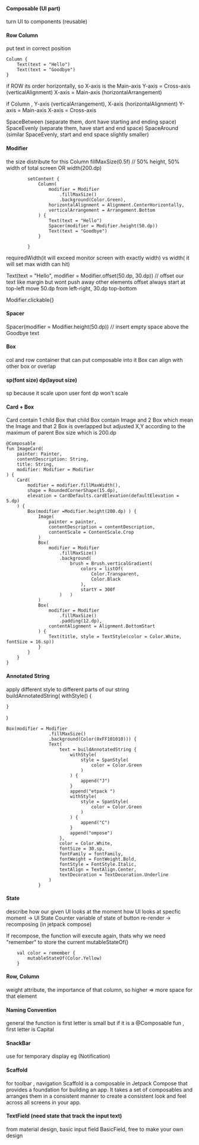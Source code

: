 #### 
#### Composable (UI part)
turn UI to components (reusable)

#### Row Column
put text in correct position
```
Column {
    Text(text = "Hello")
    Text(text = "Goodbye")
}
```
if ROW its order horizontally, so X-axis is the Main-axis
Y-axis = Cross-axis (verticalAlignment)
X-axis = Main-axis (horizontalArrangement)

if Column , Y-axis (verticalArrangement), X-axis (horizontalAlignment)
Y-axis = Main-axis
X-axis = Cross-axis

SpaceBetween (separate them, dont have starting and ending space)
SpaceEvenly (separate them, have start and end space)
SpaceAround (similar SpaceEvenly, start and end space slightly smaller)


#### Modifier
the size distribute for this Column
fillMaxSize(0.5f) // 50% height, 50% width of total screen
OR
width(200.dp)
```
        setContent {
            Column(
                modifier = Modifier
                    .fillMaxSize()
                    .background(Color.Green),
                horizontalAlignment = Alignment.CenterHorizontally,
                verticalArrangement = Arrangement.Bottom
            ) {
                Text(text = "Hello")
                Spacer(modifier = Modifier.height(50.dp))
                Text(text = "Goodbye")
            }

        }
```
requiredWidth(it will exceed monitor screen with exactly width) vs width( it will set max width can hit)

Text(text = "Hello", modifier = Modifier.offset(50.dp, 30.dp)) // offset our text like margin but wont push away other elements
offset always start at top-left  move 50.dp from left-right, 30.dp top-bottom

Modifier.clickable{}
#### Spacer
Spacer(modifier = Modifier.height(50.dp)) // insert empty space above the Goodbye text

#### Box
col and row container that can put composable into it
Box can align with other box or overlap

#### sp(font size) dp(layout size)
sp because it scale upon user font
dp won't scale

#### Card + Box
Card contain 1 child Box
that child Box contain Image and 2 Box
which mean the Image and that 2 Box is overlapped but adjusted X,Y according to the maximum of parent Box size which is
200.dp
```
@Composable
fun ImageCard(
    painter: Painter,
    contentDescription: String,
    title: String,
    modifier: Modifier = Modifier
) {
    Card(
        modifier = modifier.fillMaxWidth(),
        shape = RoundedCornerShape(15.dp),
        elevation = CardDefaults.cardElevation(defaultElevation = 5.dp)
    ) {
        Box(modifier =Modifier.height(200.dp) ) {
            Image(
                painter = painter,
                contentDescription = contentDescription,
                contentScale = ContentScale.Crop
            )
            Box(
                modifier = Modifier
                    .fillMaxSize()
                    .background(
                        brush = Brush.verticalGradient(
                            colors = listOf(
                                Color.Transparent,
                                Color.Black
                            ),
                            startY = 300f
                    )   )
            )
            Box(
                modifier = Modifier
                    .fillMaxSize()
                    .padding(12.dp),
                contentAlignment = Alignment.BottomStart
            ) {
                Text(title, style = TextStyle(color = Color.White, fontSize = 16.sp))
            }
        }
    }
}
```

#### Annotated String
apply different style to different parts of our string  
buildAnnotatedString(
    withStyle() {
        
    }
)
```
Box(modifier = Modifier
                .fillMaxSize()
                .background(Color(0xFF101010))) {
                Text(
                    text = buildAnnotatedString {
                        withStyle(
                            style = SpanStyle(
                                color = Color.Green
                            )
                        ) {
                            append("J")
                        }
                        append("etpack ")
                        withStyle(
                            style = SpanStyle(
                                color = Color.Green
                            )
                        ) {
                            append("C")
                        }
                        append("ompose")
                    },
                    color = Color.White,
                    fontSize = 30.sp,
                    fontFamily = fontFamily,
                    fontWeight = FontWeight.Bold,
                    fontStyle = FontStyle.Italic,
                    textAlign = TextAlign.Center,
                    textDecoration = TextDecoration.Underline
                )
            }
```

#### State
describe how our given UI looks at the moment
how UI looks at specfic moment -> UI State
Counter variable of state of button
re-render -> recomposing (in jetpack compose)

If recompose, the function will execute again, thats why we need "remember" to store the current mutableStateOf()
```
    val color = remember {
        mutableStateOf(Color.Yellow)
    }
```
#### Row, Column
weight attribute, the importance of that column, so higher => more space for that element


#### Naming Convention
general the function is first letter is small
but if it is a @Composable fun , first letter is Capital

#### SnackBar
use for temporary display eg (Notification)
#### Scaffold
for toolbar , navigation
Scaffold is a composable in Jetpack Compose that provides a foundation for building an app. 
It takes a set of composables and arranges them in a consistent manner to create a consistent look and feel across all screens in your app.

#### TextField (need state that track the input text)
from material design, basic input field
BasicField, free to make your own design